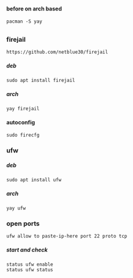 #### before on arch based

```
pacman -S yay
```
##

### firejail
```
https://github.com/netblue30/firejail
```

##### deb
`sudo apt install firejail`

##### arch
`yay firejail`

#### autoconfig
`sudo firecfg`

### ufw

##### deb
`sudo apt install ufw`

##### arch
`yay ufw`

### open ports
`ufw allow to paste-ip-here port 22 proto tcp`

##### start and check
```
status ufw enable
status ufw status
```
